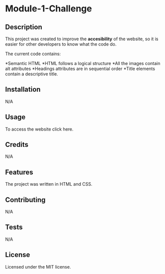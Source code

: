 # Module-1-Challenge

## Description

This project was created to improve the **accesibility** of the website, so it is easier for other developers to know what the code do.

The current code contains:

*Semantic HTML
*HTML follows a logical structure
*All the images contain alt attributes
*Headings attributes are in sequential order
*Title elements contain a descriptive title.

## Installation

N/A

## Usage

To access the website click here.

## Credits

N/A

## Features

The project was written in HTML and CSS.

## Contributing

N/A

## Tests

N/A

## License

Licensed under the MIT license.

